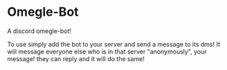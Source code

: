 # Omegle-Bot
A discord omegle-bot!

To use simply add the bot to your server and send a message to its dms!
It will message everyone else who is in that server "anonymously", your message!
they can reply and it will do the same!

